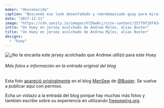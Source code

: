 ```yaml
---
maker: "desconocido"
caption: "Buscando ese look desenfadado y <em>demasiado guay para mirar a la cámara</em> ."
date: "2017-12-11"
image: "https://cdn.sanity.io/images/hl5bw8cj/site-content/25779f10f43cc87d9d4e201248b2e1a4f9af9009-1403x1403.jpg"
intro: "Un Huey en jersey acolchado de Andrew Myles, alias Buster"
title: "Un Huey en jersey acolchado de Andrew Myles, alias Buster"
designs:
  - "huey"
---
```


![¿No te encanta este jersey acolchado que Andrew utilizó para este Huey](https://posts.freesewing.org/uploads/quilted_jersey_huey_high_detail_20acdff4f5.jpg "¿No te encanta este jersey acolchado que Andrew utilizó para este Huey")

<Note>

###### Más fotos e información en la entrada original del blog
Esta foto 
[apareció originalmente](https://mensew.wordpress.com/2017/12/10/hugo-hoodie-freesewing-org/) 
en el blog [MenSew](https://mensew.wordpress.com/) de [@Buster](/usuarios/Buster). Se vuelve a publicar aquí con permiso.

Echa un vistazo a la entrada del blog porque hay muchas más fotos y también escribe sobre su experiencia en 
utilizando [freesewing.org](/).

</Note>
